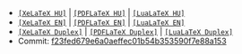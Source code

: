 - [`[XeLaTeX HU]`](thesis-xelatex-hu.pdf) | [`[PDFLaTeX HU]`](thesis-pdflatex-hu.pdf) | [`[LuaLaTeX HU]`](thesis-lualatex-hu.pdf)
- [`[XeLaTeX EN]`](thesis-xelatex-en.pdf) | [`[PDFLaTeX EN]`](thesis-pdflatex-en.pdf) | [`[LuaLaTeX EN]`](thesis-lualatex-en.pdf)
- [`[XeLaTeX Duplex]`](thesis-xelatex-duplex.pdf) | [`[PDFLaTeX Duplex]`](thesis-pdflatex-duplex.pdf) | [`[LuaLaTeX Duplex]`](thesis-lualatex-duplex.pdf)
- Commit: [f23fed679e6a0aeffec01b54b353590f7e88a153](https://github.com/szkupienpeti/thesis-template-latex/commit/f23fed679e6a0aeffec01b54b353590f7e88a153)
